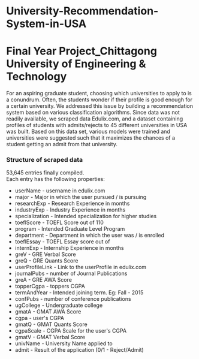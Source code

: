 # University-Recommendation-System-in-USA

# Final Year Project_Chittagong University of Engineering & Technology
For an aspiring graduate student, choosing which universities to apply to is a conundrum. Often, the students wonder if their profile is good enough for a certain university. We addressed this issue by building a recommendation system based on various classification algorithms. Since data was not readily available, we scraped data Edulix.com, and a dataset containing profiles of students with admits/rejects to 45 different universities in USA was built. Based on this data set, various models were trained and universities were suggested such that it maximizes the chances of a student getting an admit from that university.
### Structure of scraped data
53,645 entries finally compiled.  
Each entry has the following properties:
- userName - username in edulix.com
- major - Major in which the user pursued / is pursuing
- researchExp - Research Experience in months
- industryExp - Industry Experience in months
- specialization - Intended specialization for higher studies
- toeflScore - TOEFL Score out of 110
- program - Intended Graduate Level Program 
- department - Department in which the user was / is enrolled
- toeflEssay - TOEFL Essay score out of 
- internExp - Internship Experience in months
- greV - GRE Verbal Score
- greQ - GRE Quants Score
- userProfileLink - Link to the userProfile in edulix.com
- journalPubs - number of Journal Publications
- greA - GRE AWA Score
- topperCgpa - toppers CGPA
- termAndYear - Intended joining term. Eg: Fall - 2015
- confPubs - number of conference publications
- ugCollege - Undergraduate college
- gmatA - GMAT AWA Score
- cgpa - user's CGPA
- gmatQ - GMAT Quants Score
- cgpaScale - CGPA Scale for the user's CGPA
- gmatV - GMAT Verbal Score
- univName - University Name applied to
- admit - Result of the application (0/1 - Reject/Admit)

